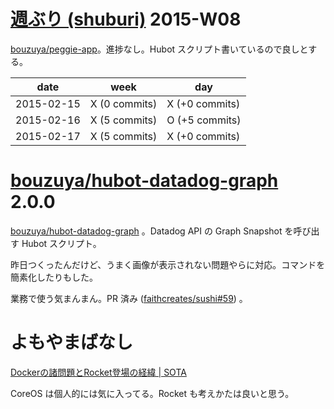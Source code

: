 # [週ぶり (shuburi)][shuburi] 2015-W08

[bouzuya/peggie-app][]。進捗なし。Hubot スクリプト書いているので良しとする。

date       | week           | day
-----------|----------------|-----------------
2015-02-15 | X (0 commits)  | X (+0 commits)
2015-02-16 | X (5 commits)  | O (+5 commits)
2015-02-17 | X (5 commits)  | X (+0 commits)

# [bouzuya/hubot-datadog-graph][] 2.0.0

[bouzuya/hubot-datadog-graph][] 。Datadog API の Graph Snapshot を呼び出す Hubot スクリプト。

昨日つくったんだけど、うまく画像が表示されない問題やらに対応。コマンドを簡素化したりもした。

業務で使う気まんまん。PR 済み ([faithcreates/sushi#59][]) 。

# よもやまばなし

[Dockerの諸問題とRocket登場の経緯 | SOTA](http://b.hatena.ne.jp/bouzuya/20150217#bookmark-241889167)

CoreOS は個人的には気に入ってる。Rocket も考えかたは良いと思う。

[shuburi]: http://shuburi.org
[bouzuya/peggie-app]: https://github.com/bouzuya/peggie-app
[bouzuya/hubot-datadog-graph]: https://github.com/bouzuya/hubot-datadog-graph
[faithcreates/sushi#59]: https://github.com/faithcreates/sushi/pull/59
